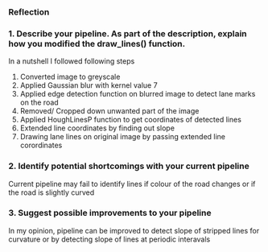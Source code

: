 
### Reflection

### 1. Describe your pipeline. As part of the description, explain how you modified the draw_lines() function.

In a nutshell I followed following steps
1. Converted image to greyscale
2. Applied Gaussian blur with kernel value 7
3. Applied edge detection function on blurred image to detect lane marks on the road
4. Removed/ Cropped down unwanted part of the image 
5. Applied HoughLinesP function to get coordinates of detected lines
6. Extended line coordinates by finding out slope 
7. Drawing lane lines on original image by passing extended line corordinates


### 2. Identify potential shortcomings with your current pipeline

Current pipeline may fail to identify lines if colour of the road changes or if the road is 
slightly curved

### 3. Suggest possible improvements to your pipeline

In my opinion, pipeline can be improved to detect slope of  stripped lines for curvature
or by detecting slope of lines at periodic interavals
